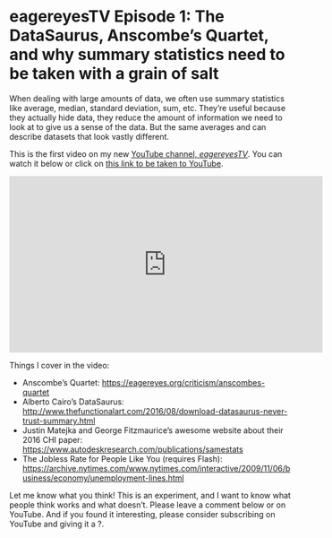 # eagereyesTV Episode 1: The DataSaurus, Anscombe’s Quartet, and why summary statistics need to be taken with a grain of salt

When dealing with large amounts of data, we often use summary statistics like average, median, standard deviation, sum, etc. They’re useful because they actually hide data, they reduce the amount of information we need to look at to give us a sense of the data. But the same averages and can describe datasets that look vastly different.

This is the first video on my new <a href="https://m.youtube.com/channel/UCKecjwo5N9YrRyYf_sj72KQ">YouTube channel, <em>eagereyesTV</em></a>. You can watch it below or click on <a href="https://youtu.be/RbHCeANCbW0">this link to be taken to YouTube</a>.

<p align="center"><iframe width="560" height="315" src="https://www.youtube.com/embed/RbHCeANCbW0?si=cj8PjmGJUajwZiyE" title="YouTube video player" frameborder="0" allow="accelerometer; autoplay; clipboard-write; encrypted-media; gyroscope; picture-in-picture; web-share" allowfullscreen></iframe></p>

Things I cover in the video:

<ul><li>Anscombe’s Quartet: <a href="/criticism/anscombes-quartet">https://eagereyes.org/criticism/anscombes-quartet</a></li><li>Alberto Cairo’s DataSaurus: <a href="http://www.thefunctionalart.com/2016/08/download-datasaurus-never-trust-summary.html">http://www.thefunctionalart.com/2016/08/download-datasaurus-never-trust-summary.html</a></li><li>Justin Matejka and George Fitzmaurice’s awesome website about their 2016 CHI paper: <a href="https://www.autodeskresearch.com/publications/samestats">https://www.autodeskresearch.com/publications/samestats</a></li><li>The Jobless Rate for People Like You (requires Flash): <a href="https://archive.nytimes.com/www.nytimes.com/interactive/2009/11/06/business/economy/unemployment-lines.html?emc=eta1#">https://archive.nytimes.com/www.nytimes.com/interactive/2009/11/06/business/economy/unemployment-lines.html</a></li></ul>

Let me know what you think! This is an experiment, and I want to know what people think works and what doesn’t. Please leave a comment below or on YouTube. And if you found it interesting, please consider subscribing on YouTube and giving it a ?.
